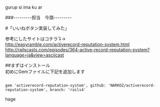 gurup si ima ku ar

###---------担当　今頭---------

#「いいねボタン実装してみた」

参考にしたサイトはコチラ↴→  
http://easyramble.com/activerecord-reputation-system.html  
http://railscasts.com/episodes/364-active-record-reputation-system?language=ja&view=asciicast

##まずはインストール  
初めにGemファイルに下記を追加します
```Gemfile
 	
gem 'activerecord-reputation-system', github: 'NARKOZ/activerecord-reputation-system', branch: 'rails4'
```

hage





